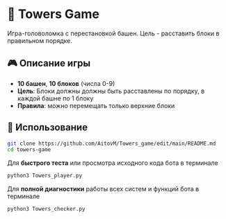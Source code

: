 # 🏰 Towers Game

Игра-головоломка с перестановкой башен. Цель - расставить блоки в правильном порядке.

## 🎮 Описание игры

- **10 башен**, **10 блоков** (числа 0-9)
- **Цель**: Блоки должны должны быть расставлены по порядку, в каждой башне по 1 блоку
- **Правила**: можно перемещать только верхние блоки

## 🚀 Использование
```bash
git clone https://github.com/AitovM/Towers_game/edit/main/README.md
cd towers-game
```


Для **быстрого теста** или просмотра исходного кода бота в терминале 
```python
python3 Towers_player.py
```

Для **полной диагностики** работы всех систем и функций бота в терминале
```python
python3 Towers_checker.py
```
